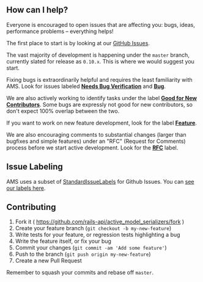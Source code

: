 ## How can I help?

Everyone is encouraged to open issues that are affecting you: bugs, ideas, performance problems – everything helps!

The first place to start is by looking at our [GitHub Issues](https://github.com/rails-api/active_model_serializers/issues).

The vast majority of development is happening under the `master` branch, currently slated for release as `0.10.x`. This is where we would suggest you start.

Fixing bugs is extraordinarily helpful and requires the least familiarity with AMS. Look for issues labeled [**Needs Bug Verification**](https://github.com/rails-api/active_model_serializers/labels/Needs%20Bug%20Verification) and [**Bug**](https://github.com/rails-api/active_model_serializers/labels/bug).

We are also actively working to identify tasks under the label [**Good for New Contributors**](https://github.com/rails-api/active_model_serializers/labels/Good%20for%20New%20Contributors). Some bugs are expressly not good for new contributors, so don't expect 100% overlap between the two.

If you want to work on new feature development, look for the label [**Feature**](https://github.com/rails-api/active_model_serializers/labels/Feature).

We are also encouraging comments to substantial changes (larger than bugfixes and simple features) under an "RFC" (Request for Comments) process before we start active development. Look for the [**RFC**](https://github.com/rails-api/active_model_serializers/labels/RFC) label.

## Issue Labeling

AMS uses a subset of [StandardIssueLabels](https://github.com/wagenet/StandardIssueLabels) for Github Issues. You can [see our labels here](https://github.com/rails-api/active_model_serializers/labels).

## Contributing

1. Fork it ( https://github.com/rails-api/active_model_serializers/fork )
2. Create your feature branch (`git checkout -b my-new-feature`)
3. Write tests for your feature, or regression tests highlighting a bug
4. Write the feature itself, or fix your bug
5. Commit your changes (`git commit -am 'Add some feature'`)
6. Push to the branch (`git push origin my-new-feature`)
7. Create a new Pull Request

Remember to squash your commits and rebase off `master`.
